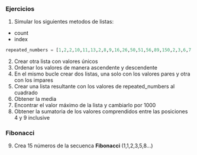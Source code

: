 ### Ejercicios

1. Simular los siguientes metodos de listas:
* count
* index

```python
repeated_numbers = [1,2,2,10,11,13,2,8,9,16,26,50,51,56,89,150,2,3,6,7,67,98]
```

2. Crear otra lista con valores únicos
3. Ordenar los valores de manera ascendente y descendente
4. En el mismo bucle crear dos listas, una solo con los valores pares y otra con los impares
5. Crear una lista resultante con los valores de repeated_numbers al cuadrado
6. Obtener la media
7. Encontrar el valor máximo de la lista y cambiarlo por 1000
8. Obtener la sumatoria de los valores comprendidos entre las posiciones 4 y 9 inclusive

### Fibonacci

9. Crea 15 números de la secuenca **Fibonacci** (1,1,2,3,5,8...)

